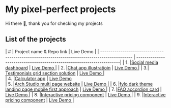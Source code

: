# My pixel-perfect projects

Hi there 👋, thank you for checking my projects

## List of the projects

|  #  | Project name & Repo link                                                                | Live Demo                                                             |
| --------------------------------------------------------------------------------------------- | ----------------------------------------------------------------------|
| 1. |[Social media dashboard](https://github.com/zineb-Bou/Social-media-dashboard)             | [Live Demo ](https://gracious-galileo-288f6d.netlify.app/)|
| 2. |[Chat app illustratioin](https://github.com/zineb-Bou/Chat-app-CSS-illustration)          | [Live Demo ](https://zineb-bou.github.io/Chat-app-CSS-illustration/)|
| 3.| [Testimonials grid section solution](https://github.com/zineb-Bou/Testimonials-grid-section-solution.)         | [Live Demo ](https://zineb-bou.github.io/Testimonials-grid-section-solution./)|          
| 4. |[Calculator app](https://github.com/zineb-Bou/Calculator-app)                             | [Live Demo ](https://calculator-app-murex.vercel.app/)   
| 5. |[Arch Studio multi page website](https://github.com/zineb-Bou/Arch-Studio-multi-page-website) | [Live Demo ](https://arch-studio-multi-page-website-mu.vercel.app/)  |
| 6. |[fylo dark theme landing page mobile first approach](https://github.com/zineb-Bou/fylo-dark-theme-landing-page) | [Live Demo ](https://stupefied-lichterman-01872a.netlify.app/)  |
| 7. |[FAQ accordion card](https://github.com/zineb-Bou/FAQ-accordion-card) | [Live Demo ](https://cocky-hodgkin-a51a83.netlify.app/)  |
| 8. |[Interactive pricing component](https://github.com/zineb-Bou/Interactive-pricing-component) | [Live Demo ](https://heuristic-ramanujan-6992a7.netlify.app/)  |
| 9. |[Interactive pricing component](https://github.com/zineb-Bou/Advice-generator-app) | [Live Demo ](https://6213987bcc4e5c0dada1f670--jolly-visvesvaraya-a24674.netlify.app/)|
